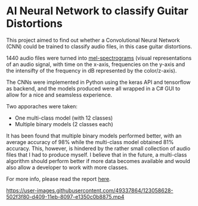
# AI Neural Network to classify Guitar Distortions

This project aimed to find out whether a Convolutional Neural Network (CNN) could be trained to classify audio files, in this case guitar distortions.

1440 audio files were turned into [mel-spectrograms](https://librosa.org/doc/latest/_images/librosa-feature-melspectrogram-1.png) (visual representations of an audio signal, with time on the x-axis, frequencies on the y-axis and the intensifty of the frequency in dB represented by the color/z-axis).

The CNNs were implemented in Python using the keras API and tensorflow as backend, and the models produced were all wrapped in a C# GUI to allow for a nice and seamsless experience.

Two apporaches were taken:
* One multi-class model (with 12 classes) 
* Multiple binary models (2 classes each)

It has been found that multiple binary models performed better, with an average accuracy of 98% while the multi-class model obtained 81% accuracy. This, however, is hindered by the rather small collection of audio files that I had to produce myself. I believe that in the future, a multi-class algorithm should perform better if more data becomes available and would also allow a developer to work with more classes.

For more info, please read the report [here](https://github.com/musevarg/AI-NeuralNetwork-Classifying-Guitar-Distortions/blob/main/Docs/report.pdf).



https://user-images.githubusercontent.com/49337864/123058628-502f3f80-d409-11eb-8097-e1350c0b8875.mp4


